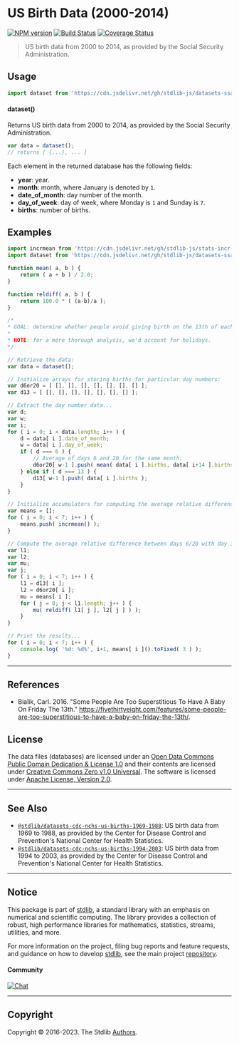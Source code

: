 <!--

@license Apache-2.0

Copyright (c) 2019 The Stdlib Authors.

Licensed under the Apache License, Version 2.0 (the "License");
you may not use this file except in compliance with the License.
You may obtain a copy of the License at

   http://www.apache.org/licenses/LICENSE-2.0

Unless required by applicable law or agreed to in writing, software
distributed under the License is distributed on an "AS IS" BASIS,
WITHOUT WARRANTIES OR CONDITIONS OF ANY KIND, either express or implied.
See the License for the specific language governing permissions and
limitations under the License.

-->

# US Birth Data (2000-2014)

[![NPM version][npm-image]][npm-url] [![Build Status][test-image]][test-url] [![Coverage Status][coverage-image]][coverage-url] <!-- [![dependencies][dependencies-image]][dependencies-url] -->

> US birth data from 2000 to 2014, as provided by the Social Security Administration.



<section class="usage">

## Usage

```javascript
import dataset from 'https://cdn.jsdelivr.net/gh/stdlib-js/datasets-ssa-us-births-2000-2014@deno/mod.js';
```

#### dataset()

Returns US birth data from 2000 to 2014, as provided by the Social Security Administration.

```javascript
var data = dataset();
// returns [ {...}, ... ]
```

Each element in the returned database has the following fields:

-   **year**: year.
-   **month**: month, where January is denoted by `1`.
-   **date_of_month**: day number of the month.
-   **day_of_week**: day of week, where Monday is `1` and Sunday is `7`.
-   **births**: number of births.

</section>

<!-- /.usage -->

<section class="examples">

## Examples

<!-- eslint no-undef: "error" -->

```javascript
import incrmean from 'https://cdn.jsdelivr.net/gh/stdlib-js/stats-incr-mean@deno/mod.js';
import dataset from 'https://cdn.jsdelivr.net/gh/stdlib-js/datasets-ssa-us-births-2000-2014@deno/mod.js';

function mean( a, b ) {
    return ( a + b ) / 2.0;
}

function reldiff( a, b ) {
    return 100.0 * ( (a-b)/a );
}

/*
* GOAL: determine whether people avoid giving birth on the 13th of each month.
*
* NOTE: for a more thorough analysis, we'd account for holidays.
*/

// Retrieve the data:
var data = dataset();

// Initialize arrays for storing births for particular day numbers:
var d6or20 = [ [], [], [], [], [], [], [] ];
var d13 = [ [], [], [], [], [], [], [] ];

// Extract the day number data...
var d;
var w;
var i;
for ( i = 0; i < data.length; i++ ) {
    d = data[ i ].date_of_month;
    w = data[ i ].day_of_week;
    if ( d === 6 ) {
        // Average of days 6 and 20 for the same month:
        d6or20[ w-1 ].push( mean( data[ i ].births, data[ i+14 ].births ) );
    } else if ( d === 13 ) {
        d13[ w-1 ].push( data[ i ].births );
    }
}

// Initialize accumulators for computing the average relative difference...
var means = [];
for ( i = 0; i < 7; i++ ) {
    means.push( incrmean() );
}

// Compute the average relative difference between days 6/20 with day 13...
var l1;
var l2;
var mu;
var j;
for ( i = 0; i < 7; i++ ) {
    l1 = d13[ i ];
    l2 = d6or20[ i ];
    mu = means[ i ];
    for ( j = 0; j < l1.length; j++ ) {
        mu( reldiff( l1[ j ], l2[ j ] ) );
    }
}

// Print the results...
for ( i = 0; i < 7; i++ ) {
    console.log( '%d: %d%', i+1, means[ i ]().toFixed( 3 ) );
}
```

</section>

<!-- /.examples -->



* * *

<section class="references">

## References

-   Bialik, Carl. 2016. "Some People Are Too Superstitious To Have A Baby On Friday The 13th." <https://fivethirtyeight.com/features/some-people-are-too-superstitious-to-have-a-baby-on-friday-the-13th/>.

</section>

<!-- /.references -->

<!-- <license> -->

## License

The data files (databases) are licensed under an [Open Data Commons Public Domain Dedication & License 1.0][pddl-1.0] and their contents are licensed under [Creative Commons Zero v1.0 Universal][cc0]. The software is licensed under [Apache License, Version 2.0][apache-license].

<!-- </license> -->

<!-- Section for related `stdlib` packages. Do not manually edit this section, as it is automatically populated. -->

<section class="related">

* * *

## See Also

-   <span class="package-name">[`@stdlib/datasets-cdc-nchs-us-births-1969-1988`][@stdlib/datasets/cdc-nchs-us-births-1969-1988]</span><span class="delimiter">: </span><span class="description">US birth data from 1969 to 1988, as provided by the Center for Disease Control and Prevention's National Center for Health Statistics.</span>
-   <span class="package-name">[`@stdlib/datasets-cdc-nchs-us-births-1994-2003`][@stdlib/datasets/cdc-nchs-us-births-1994-2003]</span><span class="delimiter">: </span><span class="description">US birth data from 1994 to 2003, as provided by the Center for Disease Control and Prevention's National Center for Health Statistics.</span>

</section>

<!-- /.related -->

<!-- Section for all links. Make sure to keep an empty line after the `section` element and another before the `/section` close. -->


<section class="main-repo" >

* * *

## Notice

This package is part of [stdlib][stdlib], a standard library with an emphasis on numerical and scientific computing. The library provides a collection of robust, high performance libraries for mathematics, statistics, streams, utilities, and more.

For more information on the project, filing bug reports and feature requests, and guidance on how to develop [stdlib][stdlib], see the main project [repository][stdlib].

#### Community

[![Chat][chat-image]][chat-url]

---

## Copyright

Copyright &copy; 2016-2023. The Stdlib [Authors][stdlib-authors].

</section>

<!-- /.stdlib -->

<!-- Section for all links. Make sure to keep an empty line after the `section` element and another before the `/section` close. -->

<section class="links">

[npm-image]: http://img.shields.io/npm/v/@stdlib/datasets-ssa-us-births-2000-2014.svg
[npm-url]: https://npmjs.org/package/@stdlib/datasets-ssa-us-births-2000-2014

[test-image]: https://github.com/stdlib-js/datasets-ssa-us-births-2000-2014/actions/workflows/test.yml/badge.svg?branch=main
[test-url]: https://github.com/stdlib-js/datasets-ssa-us-births-2000-2014/actions/workflows/test.yml?query=branch:main

[coverage-image]: https://img.shields.io/codecov/c/github/stdlib-js/datasets-ssa-us-births-2000-2014/main.svg
[coverage-url]: https://codecov.io/github/stdlib-js/datasets-ssa-us-births-2000-2014?branch=main

<!--

[dependencies-image]: https://img.shields.io/david/stdlib-js/datasets-ssa-us-births-2000-2014.svg
[dependencies-url]: https://david-dm.org/stdlib-js/datasets-ssa-us-births-2000-2014/main

-->

[chat-image]: https://img.shields.io/gitter/room/stdlib-js/stdlib.svg
[chat-url]: https://app.gitter.im/#/room/#stdlib-js_stdlib:gitter.im

[stdlib]: https://github.com/stdlib-js/stdlib

[stdlib-authors]: https://github.com/stdlib-js/stdlib/graphs/contributors

[cli-section]: https://github.com/stdlib-js/datasets-ssa-us-births-2000-2014#cli
[cli-url]: https://github.com/stdlib-js/datasets-ssa-us-births-2000-2014/tree/cli
[@stdlib/datasets-ssa-us-births-2000-2014]: https://github.com/stdlib-js/datasets-ssa-us-births-2000-2014/tree/main

[umd]: https://github.com/umdjs/umd
[es-module]: https://developer.mozilla.org/en-US/docs/Web/JavaScript/Guide/Modules

[deno-url]: https://github.com/stdlib-js/datasets-ssa-us-births-2000-2014/tree/deno
[umd-url]: https://github.com/stdlib-js/datasets-ssa-us-births-2000-2014/tree/umd
[esm-url]: https://github.com/stdlib-js/datasets-ssa-us-births-2000-2014/tree/esm
[branches-url]: https://github.com/stdlib-js/datasets-ssa-us-births-2000-2014/blob/main/branches.md

[pddl-1.0]: http://opendatacommons.org/licenses/pddl/1.0/

[cc0]: https://creativecommons.org/publicdomain/zero/1.0

[apache-license]: https://www.apache.org/licenses/LICENSE-2.0

[csv]: https://tools.ietf.org/html/rfc4180

<!-- <related-links> -->

[@stdlib/datasets/cdc-nchs-us-births-1969-1988]: https://github.com/stdlib-js/datasets-cdc-nchs-us-births-1969-1988/tree/deno

[@stdlib/datasets/cdc-nchs-us-births-1994-2003]: https://github.com/stdlib-js/datasets-cdc-nchs-us-births-1994-2003/tree/deno

<!-- </related-links> -->

</section>

<!-- /.links -->

